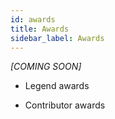 ```yaml
---
id: awards
title: Awards
sidebar_label: Awards
---
```


_[COMING SOON]_
- Legend awards

- Contributor awards

